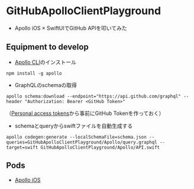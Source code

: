 # GitHubApolloClientPlayground

- Apollo iOS × SwiftUIでGitHub APIを叩いてみた

## Equipment to develop

- [Apollo CLI](https://www.npmjs.com/package/apollo)のインストール
```
npm install -g apollo
```

- GraphQLのschemaの取得
```
apollo schema:download --endpoint="https://api.github.com/graphql" --header "Authorization: Bearer <GitHub Token>"
```
（[Personal access tokens](https://github.com/settings/tokens)から事前にGitHub Tokenを作っておく）

- schemaとqueryからswiftファイルを自動生成する
```
apollo codegen:generate --localSchemaFile=schema.json --queries=GitHubApolloClientPlayground/Apollo/query.graphql --target=swift GitHubApolloClientPlayground/Apollo/API.swift
```

## Pods

- [Apollo iOS](https://github.com/apollographql/apollo-ios)